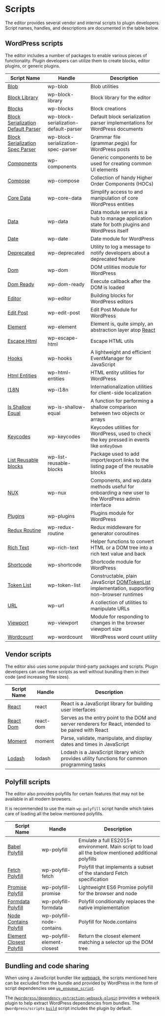 # Scripts

The editor provides several vendor and internal scripts to plugin developers. Script names, handles, and descriptions are documented in the table below.

## WordPress scripts

The editor includes a number of packages to enable various pieces of functionality. Plugin developers can utilize them to create blocks, editor plugins, or generic plugins.

| Script Name                                                                                  | Handle                                | Description                                                                                                                                                   |
| -------------------------------------------------------------------------------------------- | ------------------------------------- | ------------------------------------------------------------------------------------------------------------------------------------------------------------- |
| [Blob](/packages/blob/README.md)                                                             | wp-blob                               | Blob utilities                                                                                                                                                |
| [Block Library](/packages/block-library/README.md)                                           | wp-block-library                      | Block library for the editor                                                                                                                                  |
| [Blocks](/packages/blocks/README.md)                                                         | wp-blocks                             | Block creations                                                                                                                                               |
| [Block Serialization Default Parser](/packages/block-serialization-default-parser/README.md) | wp-block-serialization-default-parser | Default block serialization parser implementations for WordPress documents                                                                                    |
| [Block Serialization Spec Parser](/packages/block-serialization-spec-parser/README.md)       | wp-block-serialization-spec-parser    | Grammar file (grammar.pegjs) for WordPress posts                                                                                                              |
| [Components](/packages/components/README.md)                                                 | wp-components                         | Generic components to be used for creating common UI elements                                                                                                 |
| [Compose](/packages/compose/README.md)                                                       | wp-compose                            | Collection of handy Higher Order Components (HOCs)                                                                                                            |
| [Core Data](/packages/core-data/README.md)                                                   | wp-core-data                          | Simplify access to and manipulation of core WordPress entities                                                                                                |
| [Data](/packages/data/README.md)                                                             | wp-data                               | Data module serves as a hub to manage application state for both plugins and WordPress itself                                                                 |
| [Date](/packages/date/README.md)                                                             | wp-date                               | Date module for WordPress                                                                                                                                     |
| [Deprecated](/packages/deprecated/README.md)                                                 | wp-deprecated                         | Utility to log a message to notify developers about a deprecated feature                                                                                      |
| [Dom](/packages/dom/README.md)                                                               | wp-dom                                | DOM utilities module for WordPress                                                                                                                            |
| [Dom Ready](/packages/dom-ready/README.md)                                                   | wp-dom-ready                          | Execute callback after the DOM is loaded                                                                                                                      |
| [Editor](/packages/editor/README.md)                                                         | wp-editor                             | Building blocks for WordPress editors                                                                                                                         |
| [Edit Post](/packages/edit-post/README.md)                                                   | wp-edit-post                          | Edit Post Module for WordPress                                                                                                                                |
| [Element](/packages/element/README.md)                                                       | wp-element                            | Element is, quite simply, an abstraction layer atop [React](https://reactjs.org/)                                                                             |
| [Escape Html](/packages/escape-html/README.md)                                               | wp-escape-html                        | Escape HTML utils                                                                                                                                             |
| [Hooks](/packages/hooks/README.md)                                                           | wp-hooks                              | A lightweight and efficient EventManager for JavaScript                                                                                                       |
| [Html Entities](/packages/html-entities/README.md)                                           | wp-html-entities                      | HTML entity utilities for WordPress                                                                                                                           |
| [I18N](/packages/i18n/README.md)                                                             | wp-i18n                               | Internationalization utilities for client-side localization                                                                                                   |
| [Is Shallow Equal](/packages/is-shallow-equal/README.md)                                     | wp-is-shallow-equal                   | A function for performing a shallow comparison between two objects or arrays                                                                                  |
| [Keycodes](/packages/keycodes/README.md)                                                     | wp-keycodes                           | Keycodes utilities for WordPress, used to check the key pressed in events like `onKeyDown`                                                                    |
| [List Reusable blocks](/packages/list-reusable-blocks/README.md)                             | wp-list-reusable-blocks               | Package used to add import/export links to the listing page of the reusable blocks                                                                            |
| [NUX](/packages/nux/README.md)                                                               | wp-nux                                | Components, and wp.data methods useful for onboarding a new user to the WordPress admin interface                                                             |
| [Plugins](/packages/plugins/README.md)                                                       | wp-plugins                            | Plugins module for WordPress                                                                                                                                  |
| [Redux Routine](/packages/redux-routine/README.md)                                           | wp-redux-routine                      | Redux middleware for generator coroutines                                                                                                                     |
| [Rich Text](/packages/rich-text/README.md)                                                   | wp-rich-text                          | Helper functions to convert HTML or a DOM tree into a rich text value and back                                                                                |
| [Shortcode](/packages/shortcode/README.md)                                                   | wp-shortcode                          | Shortcode module for WordPress                                                                                                                                |
| [Token List](/packages/token-list/README.md)                                                 | wp-token-list                         | Constructable, plain JavaScript [DOMTokenList](https://developer.mozilla.org/en-US/docs/Web/API/DOMTokenList) implementation, supporting non-browser runtimes |
| [URL](/packages/url/README.md)                                                               | wp-url                                | A collection of utilities to manipulate URLs                                                                                                                  |
| [Viewport](/packages/viewport/README.md)                                                     | wp-viewport                           | Module for responding to changes in the browser viewport size                                                                                                 |
| [Wordcount](/packages/wordcount/README.md)                                                   | wp-wordcount                          | WordPress word count utility                                                                                                                                  |

## Vendor scripts

The editor also uses some popular third-party packages and scripts. Plugin developers can use these scripts as well without bundling them in their code (and increasing file sizes).

| Script Name                                          | Handle    | Description                                                                                           |
| ---------------------------------------------------- | --------- | ----------------------------------------------------------------------------------------------------- |
| [React](https://reactjs.org)                         | react     | React is a JavaScript library for building user interfaces                                            |
| [React Dom](https://reactjs.org/docs/react-dom.html) | react-dom | Serves as the entry point to the DOM and server renderers for React, intended to be paired with React |
| [Moment](https://momentjs.com/)                      | moment    | Parse, validate, manipulate, and display dates and times in JavaScript                                |
| [Lodash](https://lodash.com)                         | lodash    | Lodash is a JavaScript library which provides utility functions for common programming tasks          |

## Polyfill scripts

The editor also provides polyfills for certain features that may not be available in all modern browsers.

It is recommended to use the main `wp-polyfill` script handle which takes care of loading all the below mentioned polyfills.

| Script Name                                                               | Handle                      | Description                                                                                          |
| ------------------------------------------------------------------------- | --------------------------- | ---------------------------------------------------------------------------------------------------- |
| [Babel Polyfill](https://babeljs.io/docs/en/babel-polyfill)               | wp-polyfill                 | Emulate a full ES2015+ environment. Main script to load all the below mentioned additional polyfills |
| [Fetch Polyfill](https://www.npmjs.com/package/whatwg-fetch)              | wp-polyfill-fetch           | Polyfill that implements a subset of the standard Fetch specification                                |
| [Promise Polyfill](https://www.npmjs.com/package/promise-polyfill)        | wp-polyfill-promise         | Lightweight ES6 Promise polyfill for the browser and node                                            |
| [Formdata Polyfill](https://www.npmjs.com/package/formdata-polyfill)      | wp-polyfill-formdata        | Polyfill conditionally replaces the native implementation                                            |
| [Node Contains Polyfill](https://www.npmjs.com/package/polyfill-library)  | wp-polyfill-node-contains   | Polyfill for Node.contains                                                                           |
| [Element Closest Polyfill](https://www.npmjs.com/package/element-closest) | wp-polyfill-element-closest | Return the closest element matching a selector up the DOM tree                                       |

## Bundling and code sharing

When using a JavaScript bundler like [webpack](https://webpack.js.org/), the scripts mentioned here can be excluded from the bundle and provided by WordPress in the form of script dependencies see [`wp_enqueue_script`](https://developer.wordpress.org/reference/functions/wp_enqueue_script/#default-scripts-included-and-registered-by-wordpress).

The [`@wordpress/dependency-extraction-webpack-plugin`](https://github.com/WordPress/gutenberg/tree/HEAD/packages/dependency-extraction-webpack-plugin) provides a webpack plugin to help extract WordPress dependencies from bundles. The `@wordpress/scripts` [`build`](https://github.com/WordPress/gutenberg/tree/HEAD/packages/scripts#build) script includes the plugin by default.
